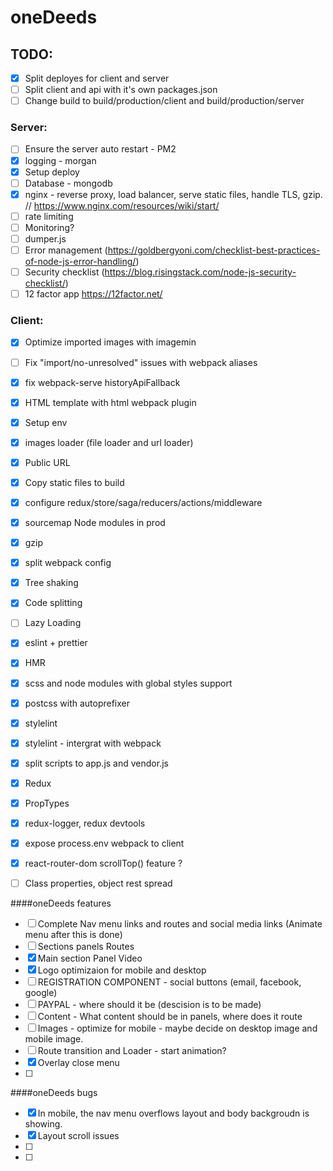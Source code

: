 # oneDeeds

## TODO:

- [x] Split deployes for client and server
- [ ] Split client and api with it's own packages.json
- [ ] Change build to build/production/client and build/production/server

### Server:

- [ ] Ensure the server auto restart - PM2
- [x] logging - morgan
- [x] Setup deploy
- [ ] Database - mongodb
- [x] nginx - reverse proxy, load balancer, serve static files, handle TLS, gzip. // https://www.nginx.com/resources/wiki/start/
- [ ] rate limiting
- [ ] Monitoring?
- [ ] dumper.js
- [ ] Error management (https://goldbergyoni.com/checklist-best-practices-of-node-js-error-handling/)
- [ ] Security checklist (https://blog.risingstack.com/node-js-security-checklist/)
- [ ] 12 factor app https://12factor.net/

### Client:

- [x] Optimize imported images with imagemin
- [ ] Fix "import/no-unresolved" issues with webpack aliases
- [x] fix webpack-serve historyApiFallback
- [x] HTML template with html webpack plugin
- [x] Setup env
- [x] images loader (file loader and url loader)
- [x] Public URL
- [x] Copy static files to build
- [x] configure redux/store/saga/reducers/actions/middleware
- [x] sourcemap Node modules in prod
- [x] gzip
- [x] split webpack config
- [x] Tree shaking
- [x] Code splitting
- [ ] Lazy Loading
- [x] eslint + prettier
- [x] HMR
- [x] scss and node modules with global styles support
- [x] postcss with autoprefixer
- [x] stylelint
- [x] stylelint - intergrat with webpack
- [x] split scripts to app.js and vendor.js
- [x] Redux
- [x] PropTypes
- [x] redux-logger, redux devtools
- [x] expose process.env webpack to client
- [x] react-router-dom scrollTop() feature ?
- [ ] Class properties, object rest spread


####oneDeeds features
- [ ] Complete Nav menu links and routes and social media links (Animate menu after this is done)
- [ ] Sections panels Routes
- [x] Main section Panel Video
- [x] Logo optimizaion for mobile and desktop
- [ ] REGISTRATION COMPONENT - social buttons (email, facebook, google)
- [ ] PAYPAL - where should it be (descision is to be made)
- [ ] Content - What content should be in panels, where does it route
- [ ] Images - optimize for mobile - maybe decide on desktop image and mobile image.
- [ ] Route transition and Loader - start animation?
- [x] Overlay close menu
- [ ]


####oneDeeds bugs
- [x] In mobile, the nav menu overflows layout and body backgroudn is showing.
- [x] Layout scroll issues
- [ ]
- [ ]
